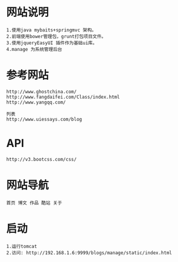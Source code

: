 # 网站说明
	1.使用java mybaits+springmvc 架构。
	2.前端使用bower管理包，grunt打包项目文件。
	3.使用jqueryEasyUI 插件作为基础ui库。
	4.manage 为系统管理后台
	

# 参考网站
	http://www.ghostchina.com/
	http://www.fangdaifei.com/Class/index.html
	http://www.yangqq.com/

    列表
	http://www.uiessays.com/blog
	
# API
	http://v3.bootcss.com/css/
	
# 网站导航
	首页 博文 作品 酷站 关于
	
	
# 启动
	1.运行tomcat
	2.访问: http://192.168.1.6:9999/blogs/manage/static/index.html
	
	
	
	
	
	


